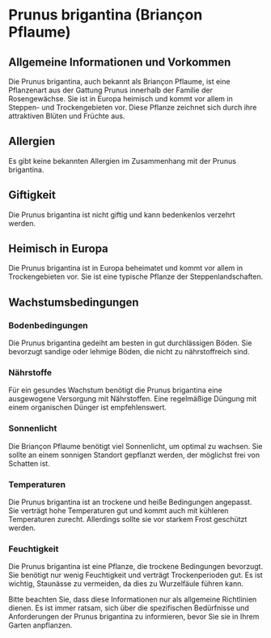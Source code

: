 # Prunus brigantina (Briançon Pflaume)

## Allgemeine Informationen und Vorkommen
Die Prunus brigantina, auch bekannt als Briançon Pflaume, ist eine Pflanzenart aus der Gattung Prunus innerhalb der Familie der Rosengewächse. Sie ist in Europa heimisch und kommt vor allem in Steppen- und Trockengebieten vor. Diese Pflanze zeichnet sich durch ihre attraktiven Blüten und Früchte aus.

## Allergien
Es gibt keine bekannten Allergien im Zusammenhang mit der Prunus brigantina.

## Giftigkeit
Die Prunus brigantina ist nicht giftig und kann bedenkenlos verzehrt werden.

## Heimisch in Europa
Die Prunus brigantina ist in Europa beheimatet und kommt vor allem in Trockengebieten vor. Sie ist eine typische Pflanze der Steppenlandschaften.

## Wachstumsbedingungen
### Bodenbedingungen
Die Prunus brigantina gedeiht am besten in gut durchlässigen Böden. Sie bevorzugt sandige oder lehmige Böden, die nicht zu nährstoffreich sind.

### Nährstoffe
Für ein gesundes Wachstum benötigt die Prunus brigantina eine ausgewogene Versorgung mit Nährstoffen. Eine regelmäßige Düngung mit einem organischen Dünger ist empfehlenswert.

### Sonnenlicht
Die Briançon Pflaume benötigt viel Sonnenlicht, um optimal zu wachsen. Sie sollte an einem sonnigen Standort gepflanzt werden, der möglichst frei von Schatten ist.

### Temperaturen
Die Prunus brigantina ist an trockene und heiße Bedingungen angepasst. Sie verträgt hohe Temperaturen gut und kommt auch mit kühleren Temperaturen zurecht. Allerdings sollte sie vor starkem Frost geschützt werden.

### Feuchtigkeit
Die Prunus brigantina ist eine Pflanze, die trockene Bedingungen bevorzugt. Sie benötigt nur wenig Feuchtigkeit und verträgt Trockenperioden gut. Es ist wichtig, Staunässe zu vermeiden, da dies zu Wurzelfäule führen kann.

Bitte beachten Sie, dass diese Informationen nur als allgemeine Richtlinien dienen. Es ist immer ratsam, sich über die spezifischen Bedürfnisse und Anforderungen der Prunus brigantina zu informieren, bevor Sie sie in Ihrem Garten anpflanzen.
